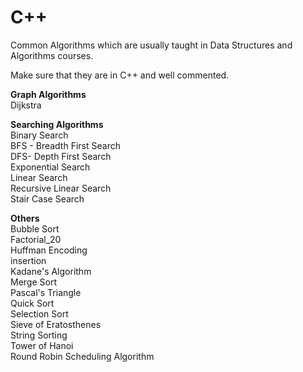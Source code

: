 # C++

Common Algorithms which are usually taught in Data Structures and Algorithms courses.

Make sure that they are in C++ and well commented.

<b>Graph Algorithms</b>
<br>
Dijkstra

<b>Searching Algorithms</b><br>
Binary Search<br>
BFS - Breadth First Search<br>
DFS- Depth First Search<br>
Exponential Search<br>
Linear Search<br>
Recursive Linear Search<br>
Stair Case Search<br>

<b>Others</b><br>
Bubble Sort<br>
Factorial_20<br>
Huffman Encoding<br>
insertion<br>
Kadane's Algorithm<br>
Merge Sort<br>
Pascal's Triangle<br>
Quick Sort<br>
Selection Sort<br>
Sieve of Eratosthenes<br>
String Sorting<br>
Tower of Hanoi<br>
Round Robin Scheduling Algorithm<br>
